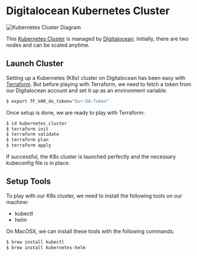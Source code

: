 # Digitalocean Kubernetes Cluster

![Kubernetes Cluster Diagram](https://www.guru99.com/images/1/061419_0430_KubernetesT1.png)

This [Kubernetes Cluster](https://www.digitalocean.com/products/kubernetes/) is managed by [Digitalocean](https://www.digitalocean.com/). Initially, there are two nodes and can be scaled anytime.

## Launch Cluster

Setting up a Kubernetes (K8s) cluster on Digitalocean has been easy with [Terraform](https://www.terraform.io/). But before playing with Terraform, we need to fetch a token from our Digitalocean account and set it up as an environment variable.

```bash
$ export TF_VAR_do_token="Our-DO-Token"
```

Once setup is done, we are ready to play with Terraform:

```bash
$ cd kubernetes_cluster
$ terraform init
$ terraform validate
$ terraform plan
$ terraform apply
```

If successful, the K8s cluster is launched perfectly and the necessary kubeconfig file is in place.

## Setup Tools

To play with our K8s cluster, we need to install the following tools on our machine:

- kubectl
- helm

On MacOSX, we can install these tools with the following commands:

```bash
$ brew install kubectl
$ brew install kubernetes-helm
```